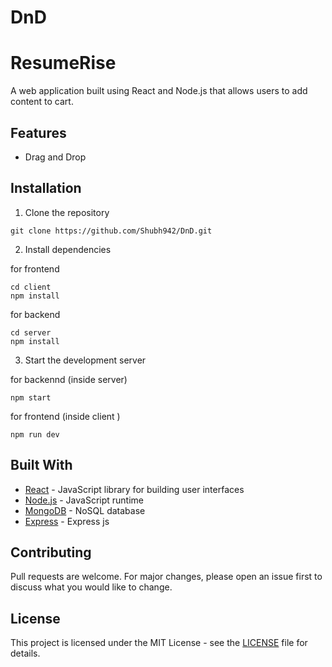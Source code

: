 # DnD
# ResumeRise

A web application built using React and Node.js that allows users to add content to cart.

## Features

- Drag and Drop

## Installation

1. Clone the repository

```
git clone https://github.com/Shubh942/DnD.git
```

2. Install dependencies

for frontend

```
cd client
npm install
```

for backend

```
cd server
npm install
```

3. Start the development server

for backennd (inside server)

```
npm start
```

for frontend (inside client )

```
npm run dev
```


## Built With

- [React](https://reactjs.org/) - JavaScript library for building user interfaces
- [Node.js](https://nodejs.org/) - JavaScript runtime
- [MongoDB](https://www.mongodb.com/) - NoSQL database
- [Express](https://expressjs.com//) - Express js


## Contributing

Pull requests are welcome. For major changes, please open an issue first to discuss what you would like to change.

## License

This project is licensed under the MIT License - see the [LICENSE](LICENSE) file for details.

